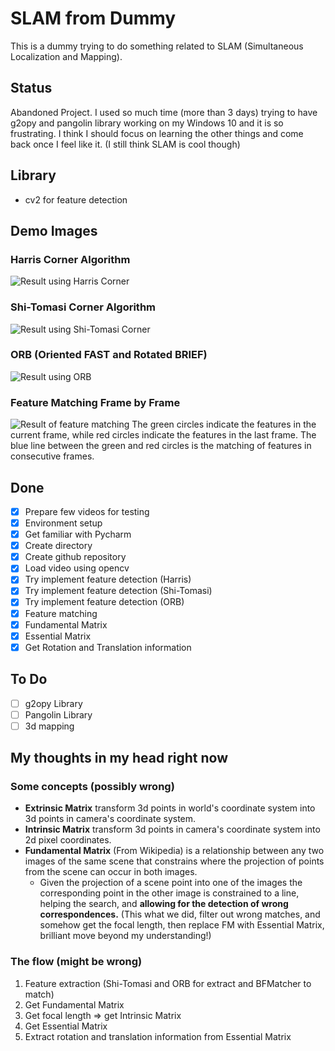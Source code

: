 # SLAM from Dummy
This is a dummy trying to do something related to SLAM (Simultaneous Localization and Mapping).

## Status
Abandoned Project. I used so much time (more than 3 days) trying to have g2opy and pangolin library working on my Windows 10 and it is so 
frustrating. I think I should focus on learning the other things and come back once I feel like it. (I still think SLAM 
is cool though) 
## Library 
- cv2 for feature detection
## Demo Images
### Harris Corner Algorithm
![Result using Harris Corner](https://s3.us-west-2.amazonaws.com/secure.notion-static.com/5b67cd59-b74a-4a87-94d8-16d9eb2ac106/Untitled.png?X-Amz-Algorithm=AWS4-HMAC-SHA256&X-Amz-Credential=AKIAT73L2G45O3KS52Y5%2F20210228%2Fus-west-2%2Fs3%2Faws4_request&X-Amz-Date=20210228T134845Z&X-Amz-Expires=86400&X-Amz-Signature=f75ec145159c9740bb047e5ef4c9ec2698207b844081d21f370ca340f04d6869&X-Amz-SignedHeaders=host&response-content-disposition=filename%20%3D%22Untitled.png%22)
### Shi-Tomasi Corner Algorithm
![Result using Shi-Tomasi Corner](https://s3.us-west-2.amazonaws.com/secure.notion-static.com/487291d2-ca26-455b-84cd-a0b66cfddc45/Untitled.png?X-Amz-Algorithm=AWS4-HMAC-SHA256&X-Amz-Credential=AKIAT73L2G45O3KS52Y5%2F20210228%2Fus-west-2%2Fs3%2Faws4_request&X-Amz-Date=20210228T134714Z&X-Amz-Expires=86400&X-Amz-Signature=01d05cbf3703f17bcfb74115204ec20ad151135b4d4430604fb7f0d0d74457fb&X-Amz-SignedHeaders=host&response-content-disposition=filename%20%3D%22Untitled.png%22)
### ORB (Oriented FAST and Rotated BRIEF)
![Result using ORB](https://s3.us-west-2.amazonaws.com/secure.notion-static.com/459ace02-bb89-476c-881d-25c86cb5d55b/Untitled.png?X-Amz-Algorithm=AWS4-HMAC-SHA256&X-Amz-Credential=AKIAT73L2G45O3KS52Y5%2F20210227%2Fus-west-2%2Fs3%2Faws4_request&X-Amz-Date=20210227T145608Z&X-Amz-Expires=86400&X-Amz-Signature=3fa5430a9c8bb6eeab9c8929a55d55e9889c47c2bda6fae177f55c44e15d4c48&X-Amz-SignedHeaders=host&response-content-disposition=filename%20%3D%22Untitled.png%22)
### Feature Matching Frame by Frame
![Result of feature matching](https://s3.us-west-2.amazonaws.com/secure.notion-static.com/dbbf7eca-58a5-4913-bb4b-f76f2f68df21/Untitled.png?X-Amz-Algorithm=AWS4-HMAC-SHA256&X-Amz-Credential=AKIAT73L2G45O3KS52Y5%2F20210228%2Fus-west-2%2Fs3%2Faws4_request&X-Amz-Date=20210228T135316Z&X-Amz-Expires=86400&X-Amz-Signature=0058fd8c8df9c08233713aab6d24bdacf5fdaabe3a2bb7f77ed7db644fde026e&X-Amz-SignedHeaders=host&response-content-disposition=filename%20%3D%22Untitled.png%22)
The green circles indicate the features in the current frame, while red circles indicate the features in the last frame. The blue line between the green and red circles is the matching of features in consecutive frames.
## Done
- [x]  Prepare few videos for testing
- [x]  Environment setup 
- [x]  Get familiar with Pycharm
- [x]  Create directory
- [x]  Create github repository
- [x]  Load video using opencv
- [x]  Try implement feature detection (Harris)
- [x]  Try implement feature detection (Shi-Tomasi)
- [x]  Try implement feature detection (ORB)
- [x]  Feature matching
- [x]  Fundamental Matrix
- [x]  Essential Matrix
- [x]  Get Rotation and Translation information

## To Do
- [ ]  g2opy Library
- [ ]  Pangolin Library
- [ ]  3d mapping

## My thoughts in my head right now
### Some concepts (possibly wrong)
- **Extrinsic Matrix** transform 3d points in world's coordinate system into 3d points in camera's coordinate system.
- **Intrinsic Matrix** transform 3d points in camera's coordinate system into 2d pixel coordinates.
- **Fundamental Matrix** (From Wikipedia) is a relationship between any two images of the same scene that constrains 
  where the projection of points from the scene can occur in both images. 
  - Given the projection of a scene point into one of the images the corresponding point in the other image is 
    constrained to a line, helping the search, and **allowing for the detection of wrong correspondences.** (This what 
    we did, filter out wrong matches, and somehow get the focal length, then replace FM with Essential Matrix, brilliant 
    move beyond my understanding!)

### The flow (might be wrong)
1. Feature extraction (Shi-Tomasi and ORB for extract and BFMatcher to match)
2. Get Fundamental Matrix
3. Get focal length => get Intrinsic Matrix
4. Get Essential Matrix
5. Extract rotation and translation information from Essential Matrix